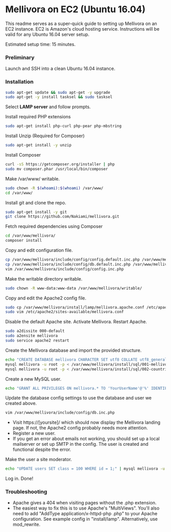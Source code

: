 Mellivora on EC2 (Ubuntu 16.04)
=========

This readme serves as a super-quick guide to setting up Mellivora on an EC2 instance.
EC2 is Amazon's cloud hosting service.
Instructions will be valid for any Ubuntu 16.04 server setup.

Estimated setup time: 15 minutes.

### Preliminary

Launch and SSH into a clean Ubuntu 16.04 instance.

### Installation

```sh
sudo apt-get update && sudo apt-get -y upgrade
sudo apt-get -y install tasksel && sudo tasksel
```
Select **LAMP server** and follow prompts.


Install required PHP extensions
```sh
sudo apt-get install php-curl php-pear php-mbstring
```

Install Unzip (Required for Composer)
```sh
sudo apt-get install -y unzip
```

Install Composer
```sh
curl -sS https://getcomposer.org/installer | php
sudo mv composer.phar /usr/local/bin/composer
```

Make /var/www/ writable.
```sh
sudo chown -R $(whoami):$(whoami) /var/www/
cd /var/www/
```

Install git and clone the repo.
```sh
sudo apt-get install -y git
git clone https://github.com/Nakiami/mellivora.git
```

Fetch required dependencies using Composer
```sh
cd /var/www/mellivora/
composer install
```

Copy and edit configuration file.
```sh
cp /var/www/mellivora/include/config/config.default.inc.php /var/www/mellivora/include/config/config.inc.php
cp /var/www/mellivora/include/config/db.default.inc.php /var/www/mellivora/include/config/db.inc.php
vim /var/www/mellivora/include/config/config.inc.php
```

Make the writable directory writable.
```sh
sudo chown -R www-data:www-data /var/www/mellivora/writable/
```

Copy and edit the Apache2 config file.
```sh
sudo cp /var/www/mellivora/install/lamp/mellivora.apache.conf /etc/apache2/sites-available/mellivora.conf
sudo vim /etc/apache2/sites-available/mellivora.conf
```

Disable the default Apache site. Activate Mellivora. Restart Apache.
```sh
sudo a2dissite 000-default
sudo a2ensite mellivora
sudo service apache2 restart
```

Create the Mellivora database and import the provided structure.
```sh
echo "CREATE DATABASE mellivora CHARACTER SET utf8 COLLATE utf8_general_ci;" | mysql -u root -p
mysql mellivora -u root -p < /var/www/mellivora/install/sql/001-mellivora.sql
mysql mellivora -u root -p < /var/www/mellivora/install/sql/002-countries.sql
```

Create a new MySQL user.
```sh
echo "GRANT ALL PRIVILEGES ON mellivora.* TO 'YourUserName'@'%' IDENTIFIED BY 'YourPassword';" | mysql -u root -p
```

Update the database config settings to use the database and user we created above.
```sh
vim /var/www/mellivora/include/config/db.inc.php
```

- Visit https://[yoursite]/ which should now display the Mellivora landing page. If not, the Apache2 config probably needs more attention.
- Register a new user.
- If you get an error about emails not working, you should set up a local mailserver or set up SMTP in the config. The user is created and functional despite the error.

Make the user a site moderator.
```sh
echo "UPDATE users SET class = 100 WHERE id = 1;" | mysql mellivora -u root -p
```

Log in. Done!

### Troubleshooting

- Apache gives a 404 when visiting pages without the .php extension.
 - The easiest way to fix this is to use Apache's "MultiViews". You'll also need to add "AddType application/x-httpd-php .php" to your Apache configuration. See example config in "install/lamp". Alternatively, use mod_rewrite.
